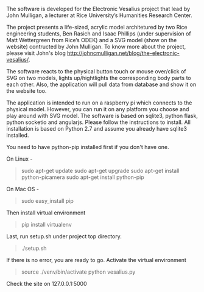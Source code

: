 The software is developed for the Electronic Vesalius project that lead by John Mulligan, a lecturer at Rice University’s Humanities Research Center. 

The project presents a life-sized, acrylic model architetured by two Rice engineering students, Ben Rasich and Isaac Phillips (under supervision of Matt Wettergreen from Rice’s ODEK) and a SVG model (show on the website) contructed by John Mulligan. To know more about the project, please visit John's blog http://johncmulligan.net/blog/the-electronic-vesalius/. 

The software reacts to the physical button touch or mouse over/click of SVG on two models, lights up/hightlights the corresponding body parts to each other. Also, the application will pull data from database and show it on the website too.

The application is intended to run on a raspberry pi which connects to the physical model. However, you can run it on any platform you choose and play around with SVG model. The software is based on sqlite3, python flask, python socketio and angularjs. Please follow the instructions to install. All installation is based on Python 2.7 and assume you already have sqlite3 installed.


You need to have python-pip installed first if you don't have one.

On Linux -
 >sudo apt-get update 
 >sudo apt-get upgrade
 >sudo apt-get install python-picamera
 >sudo apt-get install python-pip


On Mac OS -
 > sudo easy_install pip


Then install virtual environment 
> pip install virtualenv

Last, run setup.sh under project top directory.
> ./setup.sh

If there is no error, you are ready to go. Activate the virtual environment
> source ./venv/bin/activate
> python vesalius.py

Check the site on 127.0.0.1:5000


